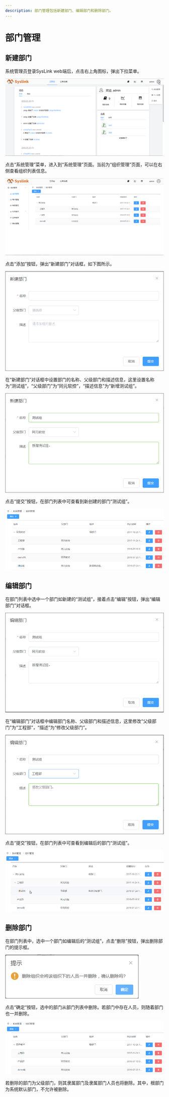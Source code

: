 ```yaml
---
description: 部门管理包括新建部门、编辑部门和删除部门。
---
```


# 部门管理

## 新建部门

系统管理员登录SysLink web端后，点击右上角图标，弹出下拉菜单。

![&#x70B9;&#x51FB;&#x53F3;&#x4E0A;&#x89D2;&#x56FE;&#x6807;](../../.gitbook/assets/xi-tong-guan-li-1.png)

点击“系统管理”菜单，进入到“系统管理”页面。当前为“组织管理”页面，可以在右侧查看组织列表信息。

![&#x7EC4;&#x7EC7;&#x5217;&#x8868;](../../.gitbook/assets/bu-men-guan-li-2.png)

点击“添加”按钮，弹出“新建部门”对话框，如下图所示。

![&#x201C;&#x65B0;&#x5EFA;&#x90E8;&#x95E8;&#x201D;&#x5BF9;&#x8BDD;&#x6846;](../../.gitbook/assets/bu-men-guan-li-3.png)

在“新建部门”对话框中设置部门的名称、父级部门和描述信息，这里设置名称为“测试组”，“父级部门”为“同元软控”，“描述信息”为“新增测试组”。

![&#x65B0;&#x5EFA;&#x90E8;&#x95E8;](../../.gitbook/assets/bu-men-guan-li-4.png)

点击“提交”按钮，在部门列表中可查看到新创建的部门“测试组”。

![&#x65B0;&#x5EFA;&#x90E8;&#x95E8;&#x6548;&#x679C;](../../.gitbook/assets/bu-men-guan-li-5.png)

## 编辑部门

在部门列表中选中一个部门如新建的“测试组”，接着点击“编辑”按钮，弹出“编辑部门”对话框。

![&#x201C;&#x7F16;&#x8F91;&#x90E8;&#x95E8;&#x201D;&#x5BF9;&#x8BDD;&#x6846;](../../.gitbook/assets/bian-ji-bu-men-1.png)

在“编辑部门”对话框中编辑部门名称、父级部门和描述信息，这里修改“父级部门”为“工程部”，“描述”为“修改父级部门”。

![&#x7F16;&#x8F91;&#x90E8;&#x95E8;](../../.gitbook/assets/bian-ji-bu-men-2.png)

点击“提交”按钮，在部门列表中可查看到编辑后的部门“测试组”。

![&#x7F16;&#x8F91;&#x90E8;&#x95E8;&#x540E;&#x7684;&#x6548;&#x679C;](../../.gitbook/assets/bian-ji-bu-men-3%20%281%29.png)

## 删除部门

在部门列表中，选中一个部门如编辑后的“测试组”，点击“删除”按钮，弹出删除部门的提示框。

![&#x5220;&#x9664;&#x90E8;&#x95E8;&#x63D0;&#x793A;&#x6846;](../../.gitbook/assets/shan-chu-bu-men-1%20%281%29.png)

点击“确定“按钮，选中的部门从部门列表中删除。若部门中存在人员，则随着部门也一并删除。

![&#x5220;&#x9664;&#x90E8;&#x95E8;&#x540E;&#x7684;&#x6548;&#x679C;](../../.gitbook/assets/shan-chu-bu-men-2.png)

若删除的部门为父级部门，则其隶属部门及隶属部门人员也将删除。其中，根部门为系统默认部门，不允许被删除。

